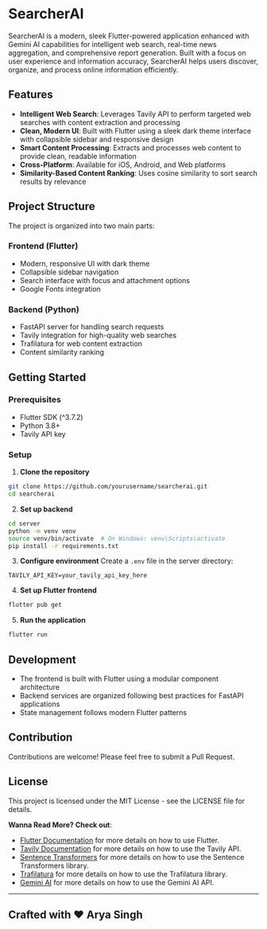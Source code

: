 # SearcherAI

SearcherAI is a modern, sleek Flutter-powered application enhanced with Gemini AI capabilities for intelligent web search, real-time news aggregation, and comprehensive report generation. Built with a focus on user experience and information accuracy, SearcherAI helps users discover, organize, and process online information efficiently.

## Features

- **Intelligent Web Search**: Leverages Tavily API to perform targeted web searches with content extraction and processing
- **Clean, Modern UI**: Built with Flutter using a sleek dark theme interface with collapsible sidebar and responsive design
- **Smart Content Processing**: Extracts and processes web content to provide clean, readable information
- **Cross-Platform**: Available for iOS, Android, and Web platforms
- **Similarity-Based Content Ranking**: Uses cosine similarity to sort search results by relevance

## Project Structure

The project is organized into two main parts:

### Frontend (Flutter)

- Modern, responsive UI with dark theme
- Collapsible sidebar navigation
- Search interface with focus and attachment options
- Google Fonts integration

### Backend (Python)

- FastAPI server for handling search requests
- Tavily integration for high-quality web searches
- Trafilatura for web content extraction
- Content similarity ranking

## Getting Started

### Prerequisites

- Flutter SDK (^3.7.2)
- Python 3.8+
- Tavily API key

### Setup

1. **Clone the repository**

```bash
git clone https://github.com/yourusername/searcherai.git
cd searcherai
```

2. **Set up backend**

```bash
cd server
python -m venv venv
source venv/bin/activate  # On Windows: venv\Scripts\activate
pip install -r requirements.txt
```

3. **Configure environment**
   Create a `.env` file in the server directory:

```
TAVILY_API_KEY=your_tavily_api_key_here
```

4. **Set up Flutter frontend**

```bash
flutter pub get
```

5. **Run the application**

```bash
flutter run
```

## Development

- The frontend is built with Flutter using a modular component architecture
- Backend services are organized following best practices for FastAPI applications
- State management follows modern Flutter patterns

## Contribution

Contributions are welcome! Please feel free to submit a Pull Request.

## License

This project is licensed under the MIT License - see the LICENSE file for details.

**Wanna Read More? Check out**:
- [Flutter Documentation](https://flutter.dev/docs) for more details on how to use Flutter.
- [Tavily Documentation](https://app.tavily.com/home) for more details on how to use the Tavily API.
- [Sentence Transformers](https://sbert.net/docs/sentence_transformer/pretrained_models.html) for more details on how to use the Sentence Transformers library.
- [Trafilatura](https://trafilatura.readthedocs.io/en/latest/) for more details on how to use the Trafilatura library.
- [Gemini AI](https://aistudio.google.com/prompts/new_chat) for more details on how to use the Gemini AI API.

---
Crafted with ❤️ Arya Singh
---